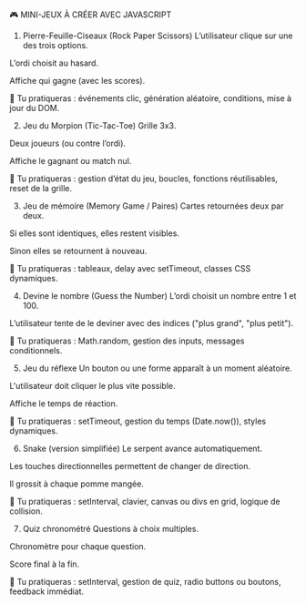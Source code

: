 🎮 MINI-JEUX À CRÉER AVEC JAVASCRIPT
1. Pierre-Feuille-Ciseaux (Rock Paper Scissors)
L’utilisateur clique sur une des trois options.

L’ordi choisit au hasard.

Affiche qui gagne (avec les scores).

🧠 Tu pratiqueras : événements clic, génération aléatoire, conditions, mise à jour du DOM.

2. Jeu du Morpion (Tic-Tac-Toe)
Grille 3x3.

Deux joueurs (ou contre l’ordi).

Affiche le gagnant ou match nul.

🧠 Tu pratiqueras : gestion d’état du jeu, boucles, fonctions réutilisables, reset de la grille.

3. Jeu de mémoire (Memory Game / Paires)
Cartes retournées deux par deux.

Si elles sont identiques, elles restent visibles.

Sinon elles se retournent à nouveau.

🧠 Tu pratiqueras : tableaux, delay avec setTimeout, classes CSS dynamiques.

4. Devine le nombre (Guess the Number)
L’ordi choisit un nombre entre 1 et 100.

L’utilisateur tente de le deviner avec des indices ("plus grand", "plus petit").

🧠 Tu pratiqueras : Math.random, gestion des inputs, messages conditionnels.

5. Jeu du réflexe
Un bouton ou une forme apparaît à un moment aléatoire.

L'utilisateur doit cliquer le plus vite possible.

Affiche le temps de réaction.

🧠 Tu pratiqueras : setTimeout, gestion du temps (Date.now()), styles dynamiques.

6. Snake (version simplifiée)
Le serpent avance automatiquement.

Les touches directionnelles permettent de changer de direction.

Il grossit à chaque pomme mangée.

🧠 Tu pratiqueras : setInterval, clavier, canvas ou divs en grid, logique de collision.

7. Quiz chronométré
Questions à choix multiples.

Chronomètre pour chaque question.

Score final à la fin.

🧠 Tu pratiqueras : setInterval, gestion de quiz, radio buttons ou boutons, feedback immédiat.